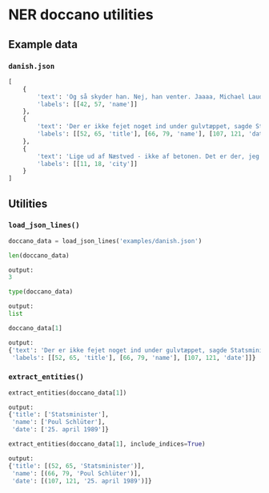 # NER doccano utilities

## Example data

### `danish.json`

```python
[
    {
        'text': 'Og så skyder han. Nej, han venter. Jaaaa, Michael Laudrup. Det er genialt, dét der!',
        'labels': [[42, 57, 'name']]
    },
    {
        'text': 'Der er ikke fejet noget ind under gulvtæppet, sagde Statsminister Poul Schlüter fra Folketingets talerstol 25. april 1989.',
        'labels': [[52, 65, 'title'], [66, 79, 'name'], [107, 121, 'date']]
    },
    {
        'text': 'Lige ud af Næstved - ikke af betonen. Det er der, jeg er født og vokset op!',
        'labels': [[11, 18, 'city']]
    }
]
```

## Utilities

### `load_json_lines()`

```python
doccano_data = load_json_lines('examples/danish.json')
```

```python
len(doccano_data)

output:
3
```

```python
type(doccano_data)

output:
list
```

```python
doccano_data[1]

output:
{'text': 'Der er ikke fejet noget ind under gulvtæppet, sagde Statsminister Poul Schlüter fra Folketingets talerstol 25. april 1989.',
 'labels': [[52, 65, 'title'], [66, 79, 'name'], [107, 121, 'date']]}
```

### `extract_entities()`

```python
extract_entities(doccano_data[1])

output:
{'title': ['Statsminister'],
 'name': ['Poul Schlüter'],
 'date': ['25. april 1989']}
```

```python
extract_entities(doccano_data[1], include_indices=True)

output:
{'title': [(52, 65, 'Statsminister')],
 'name': [(66, 79, 'Poul Schlüter')],
 'date': [(107, 121, '25. april 1989')]}
```